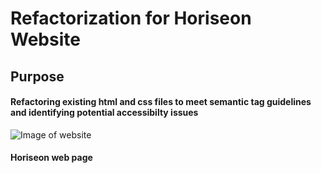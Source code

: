 # Refactorization for Horiseon Website
## Purpose
#### Refactoring existing html and css files to meet semantic tag guidelines and identifying potential accessibilty issues
![Image of website](assets/images/screenshot.png)
#### Horiseon web page
## 